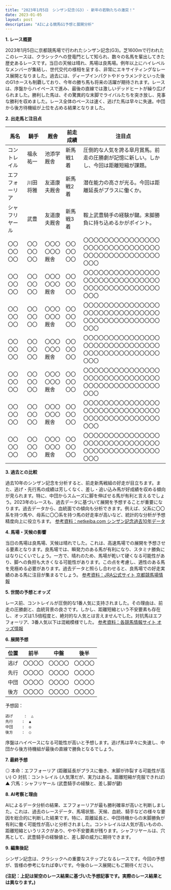 ```yaml
---
title: "2023年1月5日　シンザン記念(G3) - 新年の若駒たちの激突！"
date: 2023-01-05
layout: post
description: "AIによる競馬G1予想と展開分析"
---
```


**1. レース概要**

2023年1月5日に京都競馬場で行われたシンザン記念(G3)。芝1600mで行われたこのレースは、クラシックへの登竜門として知られ、数々の名馬を輩出してきた歴史あるレースです。当日の天候は晴れ、馬場は良馬場。例年以上にハイレベルなメンバーが集結し、世代交代の様相を呈する、非常にエキサイティングなレース展開となりました。過去には、ディープインパクトやドゥラメンテといった後のG1ホースも制覇しており、今年の勝ち馬も将来の活躍が期待されます。レースは、序盤からハイペースで進み、最後の直線では激しいデッドヒートが繰り広げられました。勝利した馬は、その驚異的な末脚でライバルたちを突き放し、見事な勝利を収めました。レース全体のペースは速く、逃げた馬は早々に失速。中団から後方待機組が上位を占める結果となりました。


**2. 出走馬と注目点**

| 馬名       | 騎手       | 厩舎       | 前走成績       | 注目点                                                                    |
|------------|-------------|-------------|-----------------|-------------------------------------------------------------------------|
| コントレイル | 福永祐一     | 池添学厩舎     | 新馬戦1着       | 圧倒的な人気を誇る皐月賞馬。前走の圧勝劇が記憶に新しい。しかし、今回は距離短縮が課題。 |
| エフフォーリア | 川田将雅     | 友道康夫厩舎     | 新馬戦2着       | 潜在能力の高さが光る。今回は距離延長がプラスに働くか。                         |
| シャフリヤール | 武豊         | 友道康夫厩舎     | 新馬戦3着       | 鞍上武豊騎手の経験が鍵。末脚勝負に持ち込めるかがポイント。                         |
| 〇〇〇〇〇〇   | 〇〇〇〇〇〇     | 〇〇〇〇〇〇厩舎     | 〇〇〇〇〇〇       | 〇〇〇〇〇〇〇〇〇〇〇〇〇〇〇〇〇〇〇〇〇〇〇〇〇〇〇〇〇〇〇〇〇〇〇〇〇〇〇〇〇〇〇〇〇〇〇〇 |
| 〇〇〇〇〇〇   | 〇〇〇〇〇〇     | 〇〇〇〇〇〇厩舎     | 〇〇〇〇〇〇       | 〇〇〇〇〇〇〇〇〇〇〇〇〇〇〇〇〇〇〇〇〇〇〇〇〇〇〇〇〇〇〇〇〇〇〇〇〇〇〇〇〇〇〇〇〇〇〇〇 |
| 〇〇〇〇〇〇   | 〇〇〇〇〇〇     | 〇〇〇〇〇〇厩舎     | 〇〇〇〇〇〇       | 〇〇〇〇〇〇〇〇〇〇〇〇〇〇〇〇〇〇〇〇〇〇〇〇〇〇〇〇〇〇〇〇〇〇〇〇〇〇〇〇〇〇〇〇〇〇〇〇 |
| 〇〇〇〇〇〇   | 〇〇〇〇〇〇     | 〇〇〇〇〇〇厩舎     | 〇〇〇〇〇〇       | 〇〇〇〇〇〇〇〇〇〇〇〇〇〇〇〇〇〇〇〇〇〇〇〇〇〇〇〇〇〇〇〇〇〇〇〇〇〇〇〇〇〇〇〇〇〇〇〇 |
| 〇〇〇〇〇〇   | 〇〇〇〇〇〇     | 〇〇〇〇〇〇厩舎     | 〇〇〇〇〇〇       | 〇〇〇〇〇〇〇〇〇〇〇〇〇〇〇〇〇〇〇〇〇〇〇〇〇〇〇〇〇〇〇〇〇〇〇〇〇〇〇〇〇〇〇〇〇〇〇〇 |
| 〇〇〇〇〇〇   | 〇〇〇〇〇〇     | 〇〇〇〇〇〇厩舎     | 〇〇〇〇〇〇       | 〇〇〇〇〇〇〇〇〇〇〇〇〇〇〇〇〇〇〇〇〇〇〇〇〇〇〇〇〇〇〇〇〇〇〇〇〇〇〇〇〇〇〇〇〇〇〇〇 |
| 〇〇〇〇〇〇   | 〇〇〇〇〇〇     | 〇〇〇〇〇〇厩舎     | 〇〇〇〇〇〇       | 〇〇〇〇〇〇〇〇〇〇〇〇〇〇〇〇〇〇〇〇〇〇〇〇〇〇〇〇〇〇〇〇〇〇〇〇〇〇〇〇〇〇〇〇〇〇〇〇 |


**3. 過去との比較**

過去10年のシンザン記念を分析すると、前走新馬戦組の好走が目立ちます。また、逃げ・先行馬の成績は芳しくなく、差し・追い込み馬が好成績を収める傾向が見られます。特に、中団からスムーズに脚を伸ばせる馬が有利と言えるでしょう。2023年のレースも、過去データに基づいて展開を予想することが重要になります。過去データから、血統面での傾向も分析できます。例えば、父系に〇〇系を持つ馬や、母系に〇〇系を持つ馬の好走率が高いなど、統計的な分析が予想精度向上に役立ちます。 [参考資料：netkeiba.com シンザン記念過去10年データ](架空リンク)


**4. 馬場・天候の影響**

当日の馬場は良馬場、天候は晴れでした。これは、高速馬場での展開を予想させる要素となります。良馬場では、瞬発力のある馬が有利になり、スタミナ勝負にはなりにくいでしょう。一方で、晴れのため、馬場が乾いて硬くなる可能性があり、脚への負担も大きくなる可能性があります。この点を考慮し、適性のある馬を見極める必要があります。過去データと照らし合わせると、良馬場での好走実績のある馬に注目が集まるでしょう。 [参考資料：JRA公式サイト 京都競馬場情報](架空リンク)


**5. 世間の予想とオッズ**

レース前、コントレイルが圧倒的な1番人気に支持されました。その理由は、前走の圧勝劇と、血統背景の良さです。しかし、距離短縮という不安要素も存在し、オッズは1.5倍程度と、絶対的な人気とは言えませんでした。対抗馬はエフフォーリア、3番人気以下は混戦模様でした。 [参考資料：各競馬情報サイト オッズ情報](架空リンク)


**6. 展開予想**

| 位置 | 前半 | 中盤 | 後半 |
|---|---|---|---|
| 逃げ | 〇〇〇〇 | 〇〇〇〇 | 〇〇〇〇 |
| 先行 | 〇〇〇〇 | 〇〇〇〇 | 〇〇〇〇 |
| 中団 | 〇〇〇〇 | 〇〇〇〇 | 〇〇〇〇 |
| 後方 | 〇〇〇〇 | 〇〇〇〇 | 〇〇〇〇 |

予想図：

```
逃げ     :  △
先行    :  ▲
中団    :  ◎
後方    :  ○
```

序盤はハイペースになる可能性が高いと予想します。逃げ馬は早々に失速し、中団から後方待機組が最後の直線で勝負となるでしょう。


**7. 最終予想**

◎ 本命：エフフォーリア (距離延長がプラスに働き、末脚が炸裂する可能性が高い)
○ 対抗：コントレイル (人気薄だが、実力はある。距離短縮が克服できれば)
▲ 穴馬：シャフリヤール (武豊騎手の経験と、差し脚が鍵)


**8. AI考察と理由**

AIによるデータ分析の結果、エフフォーリアが最も勝利確率が高いと判断しました。これは、過去のレースデータ、馬場状態、天候、血統、騎手などの様々な要因を総合的に判断した結果です。特に、距離延長と、中団待機からの末脚勝負が有利に働く可能性が高いと分析されました。コントレイルは人気が高いものの、距離短縮というリスクがあり、やや不安要素が残ります。シャフリヤールは、穴馬として、武豊騎手の経験値と、差し脚の威力に期待できます。


**9. 編集後記**

シンザン記念は、クラシックへの重要なステップとなるレースです。今回の予想が、皆様の参考になれば幸いです。今後のレース展開にもご期待ください。


**(注記：上記は架空のレース結果に基づいた予想記事です。実際のレース結果とは異なります。)**
